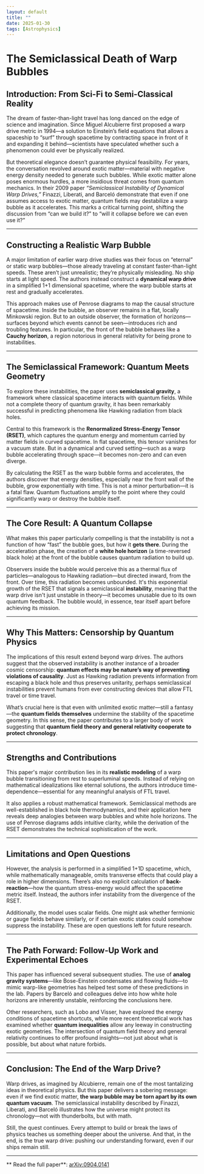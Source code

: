 ```yaml
---
layout: default
title: ""
date: 2025-01-30
tags: [Astrophysics]
---
```


# The Semiclassical Death of Warp Bubbles

## Introduction: From Sci-Fi to Semi-Classical Reality

The dream of faster-than-light travel has long danced on the edge of science and imagination. Since Miguel Alcubierre first proposed a warp drive metric in 1994—a solution to Einstein’s field equations that allows a spaceship to “surf” through spacetime by contracting space in front of it and expanding it behind—scientists have speculated whether such a phenomenon could ever be physically realized. 

<!--more-->

But theoretical elegance doesn’t guarantee physical feasibility. For years, the conversation revolved around exotic matter—material with negative energy density needed to generate such bubbles. While exotic matter alone poses enormous hurdles, a more insidious threat comes from quantum mechanics. In their 2009 paper *“Semiclassical Instability of Dynamical Warp Drives,”* Finazzi, Liberati, and Barceló demonstrate that even if one assumes access to exotic matter, quantum fields may destabilize a warp bubble as it accelerates. This marks a critical turning point, shifting the discussion from “can we build it?” to “will it collapse before we can even use it?”

---

## Constructing a Realistic Warp Bubble

A major limitation of earlier warp drive studies was their focus on “eternal” or static warp bubbles—those already traveling at constant faster-than-light speeds. These aren’t just unrealistic; they’re physically misleading. No ship starts at light speed. The authors instead construct a **dynamical warp drive** in a simplified 1+1 dimensional spacetime, where the warp bubble starts at rest and gradually accelerates.

This approach makes use of Penrose diagrams to map the causal structure of spacetime. Inside the bubble, an observer remains in a flat, locally Minkowski region. But to an outside observer, the formation of horizons—surfaces beyond which events cannot be seen—introduces rich and troubling features. In particular, the front of the bubble behaves like a **Cauchy horizon**, a region notorious in general relativity for being prone to instabilities.

---

## The Semiclassical Framework: Quantum Meets Geometry

To explore these instabilities, the paper uses **semiclassical gravity**, a framework where classical spacetime interacts with quantum fields. While not a complete theory of quantum gravity, it has been remarkably successful in predicting phenomena like Hawking radiation from black holes.

Central to this framework is the **Renormalized Stress-Energy Tensor (RSET)**, which captures the quantum energy and momentum carried by matter fields in curved spacetime. In flat spacetime, this tensor vanishes for a vacuum state. But in a dynamical and curved setting—such as a warp bubble accelerating through space—it becomes non-zero and can even diverge.

By calculating the RSET as the warp bubble forms and accelerates, the authors discover that energy densities, especially near the front wall of the bubble, grow exponentially with time. This is not a minor perturbation—it is a fatal flaw. Quantum fluctuations amplify to the point where they could significantly warp or destroy the bubble itself.

---

## The Core Result: A Quantum Collapse

What makes this paper particularly compelling is that the instability is not a function of how “fast” the bubble goes, but how it **gets there**. During the acceleration phase, the creation of a **white hole horizon** (a time-reversed black hole) at the front of the bubble causes quantum radiation to build up.

Observers inside the bubble would perceive this as a thermal flux of particles—analogous to Hawking radiation—but directed inward, from the front. Over time, this radiation becomes unbounded. It's this exponential growth of the RSET that signals a semiclassical **instability**, meaning that the warp drive isn't just unstable in theory—it becomes unusable due to its own quantum feedback. The bubble would, in essence, tear itself apart before achieving its mission.

---

## Why This Matters: Censorship by Quantum Physics

The implications of this result extend beyond warp drives. The authors suggest that the observed instability is another instance of a broader cosmic censorship: **quantum effects may be nature’s way of preventing violations of causality**. Just as Hawking radiation prevents information from escaping a black hole and thus preserves unitarity, perhaps semiclassical instabilities prevent humans from ever constructing devices that allow FTL travel or time travel.

What’s crucial here is that even with unlimited exotic matter—still a fantasy—the **quantum fields themselves** undermine the stability of the spacetime geometry. In this sense, the paper contributes to a larger body of work suggesting that **quantum field theory and general relativity cooperate to protect chronology**.

---

## Strengths and Contributions

This paper's major contribution lies in its **realistic modeling** of a warp bubble transitioning from rest to superluminal speeds. Instead of relying on mathematical idealizations like eternal solutions, the authors introduce time-dependence—essential for any meaningful analysis of FTL travel.

It also applies a robust mathematical framework. Semiclassical methods are well-established in black hole thermodynamics, and their application here reveals deep analogies between warp bubbles and white hole horizons. The use of Penrose diagrams adds intuitive clarity, while the derivation of the RSET demonstrates the technical sophistication of the work.

---

## Limitations and Open Questions

However, the analysis is performed in a simplified 1+1D spacetime, which, while mathematically manageable, omits transverse effects that could play a role in higher dimensions. There’s also no explicit calculation of **back-reaction**—how the quantum stress-energy would affect the spacetime metric itself. Instead, the authors infer instability from the divergence of the RSET.

Additionally, the model uses scalar fields. One might ask whether fermionic or gauge fields behave similarly, or if certain exotic states could somehow suppress the instability. These are open questions left for future research.

---

## The Path Forward: Follow-Up Work and Experimental Echoes

This paper has influenced several subsequent studies. The use of **analog gravity systems**—like Bose-Einstein condensates and flowing fluids—to mimic warp-like geometries has helped test some of these predictions in the lab. Papers by Barceló and colleagues delve into how white hole horizons are inherently unstable, reinforcing the conclusions here.

Other researchers, such as Lobo and Visser, have explored the energy conditions of spacetime shortcuts, while more recent theoretical work has examined whether **quantum inequalities** allow any leeway in constructing exotic geometries. The intersection of quantum field theory and general relativity continues to offer profound insights—not just about what is possible, but about what nature forbids.

---

## Conclusion: The End of the Warp Drive?

Warp drives, as imagined by Alcubierre, remain one of the most tantalizing ideas in theoretical physics. But this paper delivers a sobering message: even if we find exotic matter, **the warp bubble may be torn apart by its own quantum vacuum**. The semiclassical instability described by Finazzi, Liberati, and Barceló illustrates how the universe might protect its chronology—not with thunderbolts, but with math.

Still, the quest continues. Every attempt to build or break the laws of physics teaches us something deeper about the universe. And that, in the end, is the true warp drive: pushing our understanding forward, even if our ships remain still.

---

** Read the full paper**: [arXiv:0904.0141](https://arxiv.org/abs/0904.0141)
